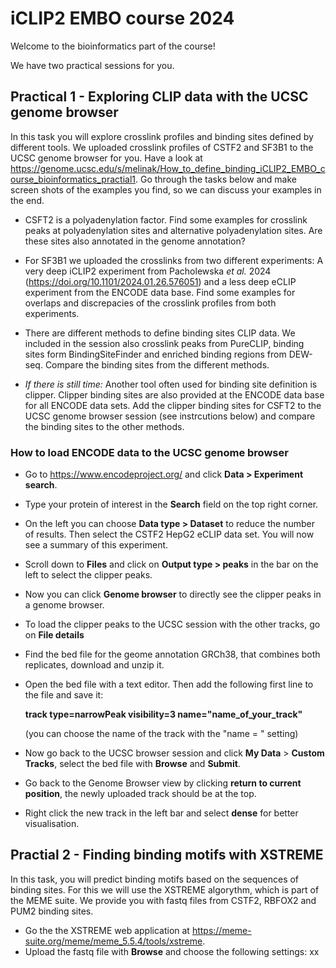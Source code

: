 # iCLIP2 EMBO course 2024

Welcome to the bioinformatics part of the course! 

We have two practical sessions for you.

## Practical 1 - Exploring CLIP data with the UCSC genome browser

In this task you will explore crosslink profiles and binding sites defined by different tools. We uploaded crosslink profiles of CSTF2 and SF3B1 to the UCSC genome browser for you. Have a look at https://genome.ucsc.edu/s/melinak/How_to_define_binding_iCLIP2_EMBO_course_bioinformatics_practial1. Go through the tasks below and make screen shots of the examples you find, so we can discuss your examples in the end.

- CSFT2 is a polyadenylation factor. Find some examples for crosslink peaks at polyadenylation sites and alternative polyadenylation sites. Are these sites also annotated in the genome annotation?

- For SF3B1 we uploaded the crosslinks from two different experiments: A very deep iCLIP2 experiment from Pacholewska *et al.* 2024 (https://doi.org/10.1101/2024.01.26.576051) and a less deep eCLIP experiment from the ENCODE data base. Find some examples for overlaps and discrepacies of the crosslink profiles from both experiments.

- There are different methods to define binding sites CLIP data. We included in the session also crosslink peaks from PureCLIP, binding sites form BindingSiteFinder and enriched binding regions from DEW-seq. Compare the binding sites from the different methods.
  
- *If there is still time:* Another tool often used for binding site definition is clipper. Clipper binding sites are also provided at the ENCODE data base for all ENCODE data sets. Add the clipper binding sites for CSFT2 to the UCSC genome browser session (see instrcutions below) and compare the binding sites to the other methods.

### How to load ENCODE data to the UCSC genome browser

- Go to https://www.encodeproject.org/ and click **Data > Experiment search**.
- Type your protein of interest in the **Search** field on the top right corner.
- On the left you can choose **Data type > Dataset** to reduce the number of results. Then select the CSTF2 HepG2 eCLIP data set. You will now see a summary of this experiment.
- Scroll down to **Files** and click on **Output type > peaks** in the bar on the left to select the clipper peaks.
- Now you can click **Genome browser** to directly see the clipper peaks in a genome browser.
- To load the clipper peaks to the UCSC session with the other tracks, go on **File details**
- Find the bed file for the geome annotation GRCh38, that combines both replicates, download and unzip it.
- Open the bed file with a text editor. Then add the following first line to the file and save it:
  
  **track type=narrowPeak visibility=3 name="name_of_your_track"**

  (you can choose the name of the track with the "name = " setting)
- Now go back to the UCSC browser session and click **My Data** > **Custom Tracks**, select the bed file with **Browse** and **Submit**.
- Go back to the Genome Browser view by clicking **return to current position**, the newly uploaded track should be at the top.
- Right click the new track in the left bar and select **dense** for better visualisation.



## Practial 2 - Finding binding motifs with XSTREME

In this task, you will predict binding motifs based on the sequences of binding sites. For this we will use the XSTREME algorythm, which is part of the MEME suite. We provide you with fastq files from CSTF2, RBFOX2 and PUM2 binding sites.

- Go the the XSTREME web application at https://meme-suite.org/meme/meme_5.5.4/tools/xstreme.
- Upload the fastq file with **Browse** and choose the following settings:
  xx
  



